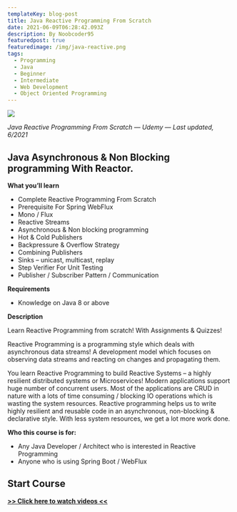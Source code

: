 ```yaml
---
templateKey: blog-post
title: Java Reactive Programming From Scratch
date: 2021-06-09T06:28:42.093Z
description: By Noobcoder95
featuredpost: true
featuredimage: /img/java-reactive.png
tags:
  - Programming
  - Java
  - Beginner
  - Intermediate
  - Web Development
  - Object Oriented Programming
---
```

![](/img/java-reactive.png)

*Java Reactive Programming From Scratch — Udemy — Last updated, 6/2021*

## Java Asynchronous & Non Blocking programming With Reactor.

**What you’ll learn**

* Complete Reactive Programming From Scratch
* Prerequisite For Spring WebFlux
* Mono / Flux
* Reactive Streams
* Asynchronous & Non blocking programming
* Hot & Cold Publishers
* Backpressure & Overflow Strategy
* Combining Publishers
* Sinks – unicast, multicast, replay
* Step Verifier For Unit Testing
* Publisher / Subscriber Pattern / Communication


**Requirements**

* Knowledge on Java 8 or above


**Description**

Learn Reactive Programming from scratch! With Assignments & Quizzes!

Reactive Programming is a programming style which deals with asynchronous data streams! A development model which focuses on observing data streams and reacting on changes and propagating them.

You learn Reactive Programming to build Reactive Systems – a highly resilient distributed systems or Microservices! Modern applications support huge number of concurrent users. Most of the applications are CRUD in nature with a lots of time consuming / blocking IO operations which is wasting the system resources. Reactive programming helps us to write highly resilient and reusable code in an asynchronous, non-blocking & declarative style. With less system resources, we get a lot more work done.


**Who this course is for:**

* Any Java Developer / Architect who is interested in Reactive Programming
* Anyone who is using Spring Boot / WebFlux

## **Start Course**

**[>> Click here to watch videos <<](https://www.fembed.com/p/l34zpanp4-1e-m0)**
